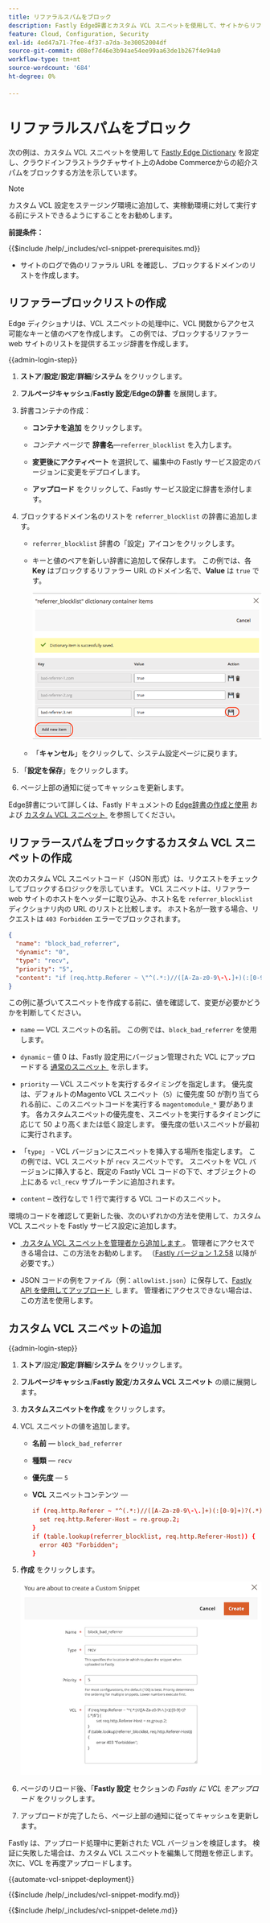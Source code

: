```yaml
---
title: リファラルスパムをブロック
description: Fastly Edge辞書とカスタム VCL スニペットを使用して、サイトからリファラルスパムをブロックします。
feature: Cloud, Configuration, Security
exl-id: 4ed47a71-7fee-4f37-a7da-3e30052004df
source-git-commit: d08ef7d46e3b94ae54ee99aa63de1b267f4e94a0
workflow-type: tm+mt
source-wordcount: '684'
ht-degree: 0%

---
```


# リファラルスパムをブロック

次の例は、カスタム VCL スニペットを使用して [Fastly Edge Dictionary](https://docs.fastly.com/guides/edge-dictionaries/working-with-dictionaries-using-the-api) を設定し、クラウドインフラストラクチャサイト上のAdobe Commerceからの紹介スパムをブロックする方法を示しています。

>[!NOTE]
>
>カスタム VCL 設定をステージング環境に追加して、実稼動環境に対して実行する前にテストできるようにすることをお勧めします。

**前提条件：**

{{$include /help/_includes/vcl-snippet-prerequisites.md}}

- サイトのログで偽のリファラル URL を確認し、ブロックするドメインのリストを作成します。

## リファラーブロックリストの作成

Edge ディクショナリは、VCL スニペットの処理中に、VCL 関数からアクセス可能なキーと値のペアを作成します。 この例では、ブロックするリファラー web サイトのリストを提供するエッジ辞書を作成します。

{{admin-login-step}}

1. **ストア**/**設定**/**設定**/**詳細**/**システム** をクリックします。

1. **フルページキャッシュ**/**Fastly 設定**/**Edgeの辞書** を展開します。

1. 辞書コンテナの作成：

   - **コンテナを追加** をクリックします。

   - *コンテナ* ページで **辞書名**—`referrer_blocklist` を入力します。

   - **変更後にアクティベート** を選択して、編集中の Fastly サービス設定のバージョンに変更をデプロイします。

   - **アップロード** をクリックして、Fastly サービス設定に辞書を添付します。

1. ブロックするドメイン名のリストを `referrer_blocklist` の辞書に追加します。

   - `referrer_blocklist` 辞書の「設定」アイコンをクリックします。

   - キーと値のペアを新しい辞書に追加して保存します。 この例では、各 **Key** はブロックするリファラー URL のドメイン名で、**Value** は `true` です。

     ![&#x200B; 不正なリファラー辞書項目を追加 &#x200B;](../../assets/cdn/fastly-referrer-blocklist-dictionary.png)

   - 「**キャンセル**」をクリックして、システム設定ページに戻ります。

1. 「**設定を保存**」をクリックします。

1. ページ上部の通知に従ってキャッシュを更新します。

Edge辞書について詳しくは、Fastly ドキュメントの [Edge辞書の作成と使用 &#x200B;](https://docs.fastly.com/guides/edge-dictionaries/working-with-dictionaries-using-the-api) および [&#x200B; カスタム VCL スニペット &#x200B;](https://docs.fastly.com/guides/edge-dictionaries/working-with-dictionaries-using-the-api#custom-vcl-examples) を参照してください。

## リファラースパムをブロックするカスタム VCL スニペットの作成

次のカスタム VCL スニペットコード（JSON 形式）は、リクエストをチェックしてブロックするロジックを示しています。 VCL スニペットは、リファラー web サイトのホストをヘッダーに取り込み、ホスト名を `referrer_blocklist` ディクショナリ内の URL のリストと比較します。 ホスト名が一致する場合、リクエストは `403 Forbidden` エラーでブロックされます。

```json
{
  "name": "block_bad_referrer",
  "dynamic": "0",
  "type": "recv",
  "priority": "5",
  "content": "if (req.http.Referer ~ \"^(.*:)//([A-Za-z0-9\-\.]+)(:[0-9]+)?(.*)$\") {set req.http.Referer-Host = re.group.2;}if (table.lookup(referrer_blocklist, req.http.Referer-Host)) {error 403 \"Forbidden\";}"
}
```

この例に基づいてスニペットを作成する前に、値を確認して、変更が必要かどうかを判断してください。

- `name` — VCL スニペットの名前。 この例では、`block_bad_referrer` を使用します。

- `dynamic` – 値 0 は、Fastly 設定用にバージョン管理された VCL にアップロードする [&#x200B; 通常のスニペット &#x200B;](https://docs.fastly.com/en/guides/using-regular-vcl-snippets) を示します。

- `priority` — VCL スニペットを実行するタイミングを指定します。 優先度は、デフォルトのMagento VCL スニペット（`5`）に優先度 50 が割り当てられる前に、このスニペットコードを実行する `magentomodule_*` 要があります。 各カスタムスニペットの優先度を、スニペットを実行するタイミングに応じて 50 より高くまたは低く設定します。 優先度の低いスニペットが最初に実行されます。

- 「`type`」 - VCL バージョンにスニペットを挿入する場所を指定します。 この例では、VCL スニペットが `recv` スニペットです。 スニペットを VCL バージョンに挿入すると、既定の Fastly VCL コードの下で、オブジェクトの上にある `vcl_recv` サブルーチンに追加されます。

- `content` – 改行なしで 1 行で実行する VCL コードのスニペット。

環境のコードを確認して更新した後、次のいずれかの方法を使用して、カスタム VCL スニペットを Fastly サービス設定に追加します。

- [&#x200B; カスタム VCL スニペットを管理者から追加します &#x200B;](#add-the-custom-vcl-snippet)。 管理者にアクセスできる場合は、この方法をお勧めします。 （[Fastly バージョン 1.2.58](fastly-configuration.md#upgrade) 以降が必要です。）

- JSON コードの例をファイル（例：`allowlist.json`）に保存して、[Fastly API を使用してアップロード &#x200B;](fastly-vcl-custom-snippets.md#manage-custom-vcl-snippets-using-the-api) します。 管理者にアクセスできない場合は、この方法を使用します。

## カスタム VCL スニペットの追加

{{admin-login-step}}

1. **ストア**/設定/**設定**/**詳細**/**システム** をクリックします。

1. **フルページキャッシュ**/**Fastly 設定**/**カスタム VCL スニペット** の順に展開します。

1. **カスタムスニペットを作成** をクリックします。

1. VCL スニペットの値を追加します。

   - **名前** — `block_bad_referrer`

   - **種類** — `recv`

   - **優先度** — `5`

   - **VCL** スニペットコンテンツ —

     ```conf
     if (req.http.Referer ~ "^(.*:)//([A-Za-z0-9\-\.]+)(:[0-9]+)?(.*)$") {
       set req.http.Referer-Host = re.group.2;  
     }
     if (table.lookup(referrer_blocklist, req.http.Referer-Host)) {
       error 403 "Forbidden";
     }
     ```

1. **作成** をクリックします。

   ![&#x200B; カスタムリファラーブロック VCL スニペットの作成 &#x200B;](/help/assets/cdn/fastly-create-referrer-block-snippet.png)

1. ページのリロード後、「**Fastly 設定** セクションの *Fastly に VCL をアップロード* をクリックします。

1. アップロードが完了したら、ページ上部の通知に従ってキャッシュを更新します。

Fastly は、アップロード処理中に更新された VCL バージョンを検証します。 検証に失敗した場合は、カスタム VCL スニペットを編集して問題を修正します。 次に、VCL を再度アップロードします。

{{automate-vcl-snippet-deployment}}

{{$include /help/_includes/vcl-snippet-modify.md}}

{{$include /help/_includes/vcl-snippet-delete.md}}

<!-- Last updated from includes: 2025-01-27 17:16:28 -->
